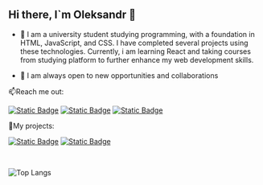 ## Hi there, I`m Oleksandr 👋

 - 🔭 I am a university student studying programming, with a foundation in HTML, JavaScript, and CSS. I have completed several projects using these technologies. Currently, i am learning React and taking courses from studying platform to further enhance my web development skills.

 - 👯 I am always open to new opportunities and collaborations

📫Reach me out:

[![Static Badge](https://img.shields.io/badge/Oleksandr%20Siukh-%23f3af5d?style=flat&logo=instagram&logoColor=white&color=c69242)](https://www.instagram.com/sasha_siukh04?igsh=YWdidjFydnJjYTcw&utm_source=qr)
[![Static Badge](https://img.shields.io/badge/Oleksandr%20Siukh-%23cf5749?style=flat&logo=gmail&logoColor=white&color=c53c3c)](mailto:siukhsasha@gmail.com)
[![Static Badge](https://img.shields.io/badge/Oleksandr%20Siukh-%23cf5749?style=flat&logo=linkedin&logoColor=white&color=4030a9)](https://www.linkedin.com/in/oleksandr-siukh-31021b313?utm_source=share&utm_campaign=share_via&utm_content=profile&utm_medium=ios_app)

🌱My projects:

 [![Static Badge](https://img.shields.io/badge/Main%20project-%234030a9?style=for-the-badge&logoColor=white&color=44a930)](https://ssiukh.github.io/my-main-project/)
 [![Static Badge](https://img.shields.io/badge/Portfolio-%234030a9?style=for-the-badge&logoColor=white&color=8830a9)](https://ssiukh.github.io/portfolio/)

 <br />

![Top Langs](https://github-readme-stats.vercel.app/api/top-langs/?username=SSiukh&layout=compact)

<!--
**SSiukh/SSiukh** is a ✨ _special_ ✨ repository because its `README.md` (this file) appears on your GitHub profile.

Here are some ideas to get you started:

- 🔭 I’m currently working on ...
- 🌱 I’m currently learning ...
- 👯 I’m looking to collaborate on ...
- 🤔 I’m looking for help with ...
- 💬 Ask me about ...
- 📫 How to reach me: ...
- 😄 Pronouns: ...
- ⚡ Fun fact: ...
-->
